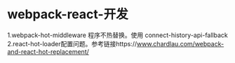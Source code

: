 # webpack-react-开发
1.webpack-hot-middleware 程序不热替换。使用 connect-history-api-fallback
2.react-hot-loader配置问题。参考链接https://www.chardlau.com/webpack-and-react-hot-replacement/





